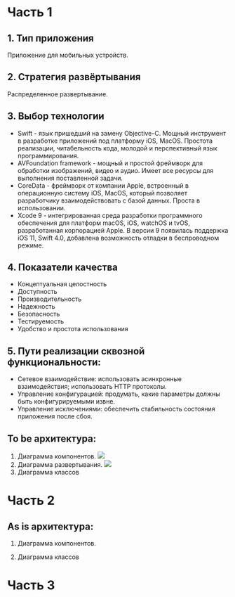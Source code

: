 # Часть 1
## 1.	Тип приложения
Приложение для мобильных устройств.
## 2.	Стратегия развёртывания 
Распределенное развертывание.
## 3. Выбор технологии
  - Swift - язык пришедший на замену Objective-C. Мощный инструмент в разработке приложений под платформу iOS, MacOS. 
  Простота реализации, читабельность кода, молодой и перспективный язык программирования.
  - AVFoundation framework - мощный и простой фреймворк для обработки изображений, видео и аудио. 
  Имеет все ресурсы для выполнения поставленной задачи. 
  - CoreData - фреймворк от компании Apple, встроенный в операционную систему iOS, MacOS, 
  который позволяет разработчику взаимодействовать с базой данных. 
  Проста в использовании. 
  - Xcode 9 -  интегрированная среда разработки программного обеспечения для платформ macOS, 
  iOS, watchOS и tvOS, разработанная корпорацией Apple. В версии 9 появилась поддержка iOS 11, Swift 4.0, 
  добавлена возможность отладки в беспроводном режиме.
## 4. Показатели качества
  - Концептуальная целостность
  - Доступность
  - Производительность
  - Надежность
  - Безопасность
  - Тестируемость
  - Удобство и простота использования
## 5.  Пути реализации сквозной функциональности: 
  - Сетевое взаимодействие: использовать асинхронные взаимодействия; использовать HTTP протоколы.
  - Управление конфигурацией: продумать, какие параметры должны быть конфигурируемыми извне.
  - Управление исключениями: обеспечить стабильность состояния приложения после сбоя.
 ## To be архитектура:
 1. Диаграмма компонентов.
 ![](https://github.com/galina-al/Borsch_Production/blob/master/Documents/Diagrams/ComponentDiagramToBe.PNG?raw=true)
 2. Диаграмма развертывания.
 ![](https://github.com/galina-al/Borsch_Production/blob/master/Documents/Diagrams/DeploymentDiagramToBe.PNG?raw=true)
 3. Диаграмма классов
 
 # Часть 2
 ## As is архитектура:
 1. Диаграмма компонентов.

 2. Диаграмма классов
 
 # Часть 3
  
